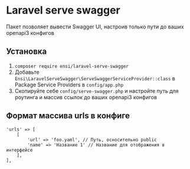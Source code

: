 # Laravel serve swagger

Пакет позволяет вывести Swagger UI, настроив только пути до ваших openapi3 конфигов

## Установка

1. `composer require ensi/laravel-serve-swagger`
2. Добавьте `Ensi\LaravelServeSwagger\ServeSwaggerServiceProvider::class` в Package Service Providers в `config/app.php`
3. Скопируйте себе `config/serve-swagger.php` и настройте путь для роутинга и массив ссылок до ваших openapi3 конфигов

## Формат массива urls в конфиге 

```
'urls' => [
    [
        'url' => 'foo.yaml', // Путь, осносительно public
        'name' => 'Название 1' // Название для отображения в интерфейсе
    ],
],
```
